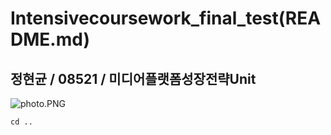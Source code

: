 # Intensivecoursework_final_test(README.md)
## 정현균 / 08521 / 미디어플랫폼성장전략Unit
![photo.PNG](https://github.com/thiago9909/data_ingest/blob/master/photo.jpg?raw=true)

```
cd ..
```
